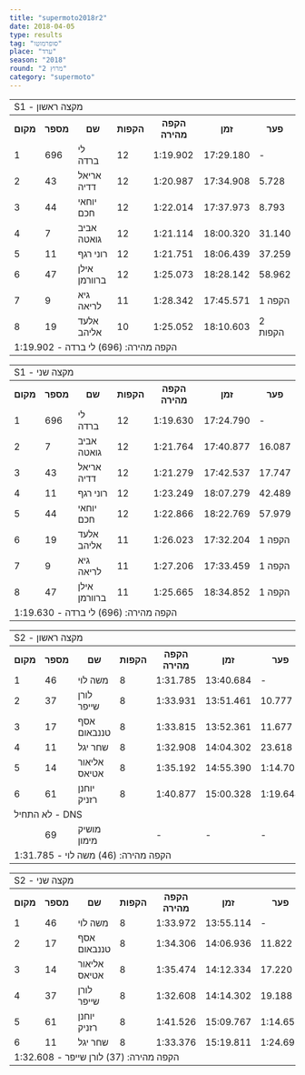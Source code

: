 ```yaml
---
title: "supermoto2018r2"
date: 2018-04-05
type: results
tag: "סופרמוטו"
place: "ערד"
season: "2018"
round: "מרוץ 2"
category: "supermoto"
---
```

<table class="line_color">
    <tr>
        <td colspan="99" class="title_font">S1 - מקצה ראשון</td>
    </tr>
    <tr class="rnkh_bkcolor">
        <th class="rnkh_font">מקום</th>
        <th class="rnkh_font">מספר</th>
        <th class="rnkh_font">שם</th>
        <th class="rnkh_font">הקפות</th>
        <th class="rnkh_font">הקפה מהירה</th>
        <th class="rnkh_font">זמן</th>
        <th class="rnkh_font">פער</th>
    </tr>
    <tr class="rnk_bkcolor">
        <td class="rnk_font">1</td>
        <td class="rnk_font">696</td>
        <td class="rnk_font">לי ברדה</td>
        <td class="rnk_font">12</td>
        <td class="rnk_font">1:19.902</td>
        <td class="rnk_font">17:29.180</td>
        <td class="rnk_font">-</td>
    </tr>
    <tr class="rnk_bkcolor">
        <td class="rnk_font">2</td>
        <td class="rnk_font">43</td>
        <td class="rnk_font">אריאל דדיה</td>
        <td class="rnk_font">12</td>
        <td class="rnk_font">1:20.987</td>
        <td class="rnk_font">17:34.908</td>
        <td class="rnk_font">5.728</td>
    </tr>
    <tr class="rnk_bkcolor">
        <td class="rnk_font">3</td>
        <td class="rnk_font">44</td>
        <td class="rnk_font">יוחאי חכם</td>
        <td class="rnk_font">12</td>
        <td class="rnk_font">1:22.014</td>
        <td class="rnk_font">17:37.973</td>
        <td class="rnk_font">8.793</td>
    </tr>
    <tr class="rnk_bkcolor">
        <td class="rnk_font">4</td>
        <td class="rnk_font">7</td>
        <td class="rnk_font">אביב גואטה</td>
        <td class="rnk_font">12</td>
        <td class="rnk_font">1:21.114</td>
        <td class="rnk_font">18:00.320</td>
        <td class="rnk_font">31.140</td>
    </tr>
    <tr class="rnk_bkcolor">
        <td class="rnk_font">5</td>
        <td class="rnk_font">11</td>
        <td class="rnk_font">רוני רגף</td>
        <td class="rnk_font">12</td>
        <td class="rnk_font">1:21.751</td>
        <td class="rnk_font">18:06.439</td>
        <td class="rnk_font">37.259</td>
    </tr>
    <tr class="rnk_bkcolor">
        <td class="rnk_font">6</td>
        <td class="rnk_font">47</td>
        <td class="rnk_font">אילן ברוורמן</td>
        <td class="rnk_font">12</td>
        <td class="rnk_font">1:25.073</td>
        <td class="rnk_font">18:28.142</td>
        <td class="rnk_font">58.962</td>
    </tr>
    <tr class="rnk_bkcolor">
        <td class="rnk_font">7</td>
        <td class="rnk_font">9</td>
        <td class="rnk_font">גיא לריאה</td>
        <td class="rnk_font">11</td>
        <td class="rnk_font">1:28.342</td>
        <td class="rnk_font">17:45.571</td>
        <td class="rnk_font">1 הקפה</td>
    </tr>
    <tr class="rnk_bkcolor">
        <td class="rnk_font">8</td>
        <td class="rnk_font">19</td>
        <td class="rnk_font">אלעד אליהב</td>
        <td class="rnk_font">10</td>
        <td class="rnk_font">1:25.052</td>
        <td class="rnk_font">18:10.603</td>
        <td class="rnk_font">2 הקפות</td>
    </tr>
    <tr>
        <td colspan="99" class="comment_font">הקפה מהירה: (696) לי ברדה - 1:19.902</td>
    </tr>
</table>
<table class="line_color">
    <tr>
        <td colspan="99" class="title_font">S1 - מקצה שני</td>
    </tr>
    <tr class="rnkh_bkcolor">
        <th class="rnkh_font">מקום</th>
        <th class="rnkh_font">מספר</th>
        <th class="rnkh_font">שם</th>
        <th class="rnkh_font">הקפות</th>
        <th class="rnkh_font">הקפה מהירה</th>
        <th class="rnkh_font">זמן</th>
        <th class="rnkh_font">פער</th>
    </tr>
    <tr class="rnk_bkcolor">
        <td class="rnk_font">1</td>
        <td class="rnk_font">696</td>
        <td class="rnk_font">לי ברדה</td>
        <td class="rnk_font">12</td>
        <td class="rnk_font">1:19.630</td>
        <td class="rnk_font">17:24.790</td>
        <td class="rnk_font">-</td>
    </tr>
    <tr class="rnk_bkcolor">
        <td class="rnk_font">2</td>
        <td class="rnk_font">7</td>
        <td class="rnk_font">אביב גואטה</td>
        <td class="rnk_font">12</td>
        <td class="rnk_font">1:21.764</td>
        <td class="rnk_font">17:40.877</td>
        <td class="rnk_font">16.087</td>
    </tr>
    <tr class="rnk_bkcolor">
        <td class="rnk_font">3</td>
        <td class="rnk_font">43</td>
        <td class="rnk_font">אריאל דדיה</td>
        <td class="rnk_font">12</td>
        <td class="rnk_font">1:21.279</td>
        <td class="rnk_font">17:42.537</td>
        <td class="rnk_font">17.747</td>
    </tr>
    <tr class="rnk_bkcolor">
        <td class="rnk_font">4</td>
        <td class="rnk_font">11</td>
        <td class="rnk_font">רוני רגף</td>
        <td class="rnk_font">12</td>
        <td class="rnk_font">1:23.249</td>
        <td class="rnk_font">18:07.279</td>
        <td class="rnk_font">42.489</td>
    </tr>
    <tr class="rnk_bkcolor">
        <td class="rnk_font">5</td>
        <td class="rnk_font">44</td>
        <td class="rnk_font">יוחאי חכם</td>
        <td class="rnk_font">12</td>
        <td class="rnk_font">1:22.866</td>
        <td class="rnk_font">18:22.769</td>
        <td class="rnk_font">57.979</td>
    </tr>
    <tr class="rnk_bkcolor">
        <td class="rnk_font">6</td>
        <td class="rnk_font">19</td>
        <td class="rnk_font">אלעד אליהב</td>
        <td class="rnk_font">11</td>
        <td class="rnk_font">1:26.023</td>
        <td class="rnk_font">17:32.204</td>
        <td class="rnk_font">1 הקפה</td>
    </tr>
    <tr class="rnk_bkcolor">
        <td class="rnk_font">7</td>
        <td class="rnk_font">9</td>
        <td class="rnk_font">גיא לריאה</td>
        <td class="rnk_font">11</td>
        <td class="rnk_font">1:27.206</td>
        <td class="rnk_font">17:33.459</td>
        <td class="rnk_font">1 הקפה</td>
    </tr>
    <tr class="rnk_bkcolor">
        <td class="rnk_font">8</td>
        <td class="rnk_font">47</td>
        <td class="rnk_font">אילן ברוורמן</td>
        <td class="rnk_font">11</td>
        <td class="rnk_font">1:25.665</td>
        <td class="rnk_font">18:34.852</td>
        <td class="rnk_font">1 הקפה</td>
    </tr>
    <tr>
        <td colspan="99" class="comment_font">הקפה מהירה: (696) לי ברדה - 1:19.630</td>
    </tr>
</table>
<table class="line_color">
    <tr>
        <td colspan="99" class="title_font">S2 - מקצה ראשון</td>
    </tr>
    <tr class="rnkh_bkcolor">
        <th class="rnkh_font">מקום</th>
        <th class="rnkh_font">מספר</th>
        <th class="rnkh_font">שם</th>
        <th class="rnkh_font">הקפות</th>
        <th class="rnkh_font">הקפה מהירה</th>
        <th class="rnkh_font">זמן</th>
        <th class="rnkh_font">פער</th>
    </tr>
    <tr class="rnk_bkcolor">
        <td class="rnk_font">1</td>
        <td class="rnk_font">46</td>
        <td class="rnk_font">משה לוי</td>
        <td class="rnk_font">8</td>
        <td class="rnk_font">1:31.785</td>
        <td class="rnk_font">13:40.684</td>
        <td class="rnk_font">-</td>
    </tr>
    <tr class="rnk_bkcolor">
        <td class="rnk_font">2</td>
        <td class="rnk_font">37</td>
        <td class="rnk_font">לורן שייפר</td>
        <td class="rnk_font">8</td>
        <td class="rnk_font">1:33.931</td>
        <td class="rnk_font">13:51.461</td>
        <td class="rnk_font">10.777</td>
    </tr>
    <tr class="rnk_bkcolor">
        <td class="rnk_font">3</td>
        <td class="rnk_font">17</td>
        <td class="rnk_font">אסף טננבאום</td>
        <td class="rnk_font">8</td>
        <td class="rnk_font">1:33.815</td>
        <td class="rnk_font">13:52.361</td>
        <td class="rnk_font">11.677</td>
    </tr>
    <tr class="rnk_bkcolor">
        <td class="rnk_font">4</td>
        <td class="rnk_font">11</td>
        <td class="rnk_font">שחר יגל</td>
        <td class="rnk_font">8</td>
        <td class="rnk_font">1:32.908</td>
        <td class="rnk_font">14:04.302</td>
        <td class="rnk_font">23.618</td>
    </tr>
    <tr class="rnk_bkcolor">
        <td class="rnk_font">5</td>
        <td class="rnk_font">14</td>
        <td class="rnk_font">אליאור אטיאס</td>
        <td class="rnk_font">8</td>
        <td class="rnk_font">1:35.192</td>
        <td class="rnk_font">14:55.390</td>
        <td class="rnk_font">1:14.706</td>
    </tr>
    <tr class="rnk_bkcolor">
        <td class="rnk_font">6</td>
        <td class="rnk_font">61</td>
        <td class="rnk_font">יוחנן רזניק</td>
        <td class="rnk_font">8</td>
        <td class="rnk_font">1:40.877</td>
        <td class="rnk_font">15:00.328</td>
        <td class="rnk_font">1:19.644</td>
    </tr>
    <tr>
        <td colspan="99" class="subtitle_font">לא התחיל - DNS</td>
    </tr>
    <tr class="rnk_bkcolor">
        <td class="rnk_font"></td>
        <td class="rnk_font">69</td>
        <td class="rnk_font">מושיק מימון</td>
        <td class="rnk_font"></td>
        <td class="rnk_font">-</td>
        <td class="rnk_font">-</td>
        <td class="rnk_font">-</td>
    </tr>
    <tr>
        <td colspan="99" class="comment_font">הקפה מהירה: (46) משה לוי - 1:31.785</td>
    </tr>
</table>
<table class="line_color">
    <tr>
        <td colspan="99" class="title_font">S2 - מקצה שני</td>
    </tr>
    <tr class="rnkh_bkcolor">
        <th class="rnkh_font">מקום</th>
        <th class="rnkh_font">מספר</th>
        <th class="rnkh_font">שם</th>
        <th class="rnkh_font">הקפות</th>
        <th class="rnkh_font">הקפה מהירה</th>
        <th class="rnkh_font">זמן</th>
        <th class="rnkh_font">פער</th>
    </tr>
    <tr class="rnk_bkcolor">
        <td class="rnk_font">1</td>
        <td class="rnk_font">46</td>
        <td class="rnk_font">משה לוי</td>
        <td class="rnk_font">8</td>
        <td class="rnk_font">1:33.972</td>
        <td class="rnk_font">13:55.114</td>
        <td class="rnk_font">-</td>
    </tr>
    <tr class="rnk_bkcolor">
        <td class="rnk_font">2</td>
        <td class="rnk_font">17</td>
        <td class="rnk_font">אסף טננבאום</td>
        <td class="rnk_font">8</td>
        <td class="rnk_font">1:34.306</td>
        <td class="rnk_font">14:06.936</td>
        <td class="rnk_font">11.822</td>
    </tr>
    <tr class="rnk_bkcolor">
        <td class="rnk_font">3</td>
        <td class="rnk_font">14</td>
        <td class="rnk_font">אליאור אטיאס</td>
        <td class="rnk_font">8</td>
        <td class="rnk_font">1:35.474</td>
        <td class="rnk_font">14:12.334</td>
        <td class="rnk_font">17.220</td>
    </tr>
    <tr class="rnk_bkcolor">
        <td class="rnk_font">4</td>
        <td class="rnk_font">37</td>
        <td class="rnk_font">לורן שייפר</td>
        <td class="rnk_font">8</td>
        <td class="rnk_font">1:32.608</td>
        <td class="rnk_font">14:14.302</td>
        <td class="rnk_font">19.188</td>
    </tr>
    <tr class="rnk_bkcolor">
        <td class="rnk_font">5</td>
        <td class="rnk_font">61</td>
        <td class="rnk_font">יוחנן רזניק</td>
        <td class="rnk_font">8</td>
        <td class="rnk_font">1:41.526</td>
        <td class="rnk_font">15:09.767</td>
        <td class="rnk_font">1:14.653</td>
    </tr>
    <tr class="rnk_bkcolor">
        <td class="rnk_font">6</td>
        <td class="rnk_font">11</td>
        <td class="rnk_font">שחר יגל</td>
        <td class="rnk_font">8</td>
        <td class="rnk_font">1:33.376</td>
        <td class="rnk_font">15:19.811</td>
        <td class="rnk_font">1:24.697</td>
    </tr>
    <tr>
        <td colspan="99" class="comment_font">הקפה מהירה: (37) לורן שייפר - 1:32.608</td>
    </tr>
</table>
